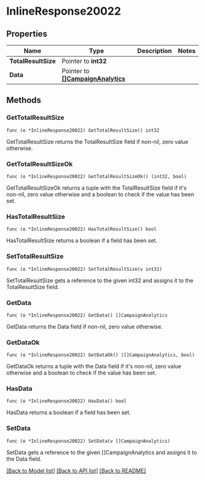 # InlineResponse20022

## Properties

Name | Type | Description | Notes
------------ | ------------- | ------------- | -------------
**TotalResultSize** | Pointer to **int32** |  | 
**Data** | Pointer to [**[]CampaignAnalytics**](CampaignAnalytics.md) |  | 

## Methods

### GetTotalResultSize

`func (o *InlineResponse20022) GetTotalResultSize() int32`

GetTotalResultSize returns the TotalResultSize field if non-nil, zero value otherwise.

### GetTotalResultSizeOk

`func (o *InlineResponse20022) GetTotalResultSizeOk() (int32, bool)`

GetTotalResultSizeOk returns a tuple with the TotalResultSize field if it's non-nil, zero value otherwise
and a boolean to check if the value has been set.

### HasTotalResultSize

`func (o *InlineResponse20022) HasTotalResultSize() bool`

HasTotalResultSize returns a boolean if a field has been set.

### SetTotalResultSize

`func (o *InlineResponse20022) SetTotalResultSize(v int32)`

SetTotalResultSize gets a reference to the given int32 and assigns it to the TotalResultSize field.

### GetData

`func (o *InlineResponse20022) GetData() []CampaignAnalytics`

GetData returns the Data field if non-nil, zero value otherwise.

### GetDataOk

`func (o *InlineResponse20022) GetDataOk() ([]CampaignAnalytics, bool)`

GetDataOk returns a tuple with the Data field if it's non-nil, zero value otherwise
and a boolean to check if the value has been set.

### HasData

`func (o *InlineResponse20022) HasData() bool`

HasData returns a boolean if a field has been set.

### SetData

`func (o *InlineResponse20022) SetData(v []CampaignAnalytics)`

SetData gets a reference to the given []CampaignAnalytics and assigns it to the Data field.


[[Back to Model list]](../README.md#documentation-for-models) [[Back to API list]](../README.md#documentation-for-api-endpoints) [[Back to README]](../README.md)


